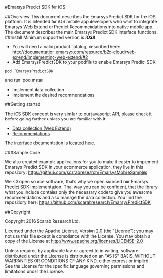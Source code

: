 #Emarsys Predict SDK for iOS

##Overview
This document describes the Emarsys Predict SDK for the iOS platform. It is intended for iOS mobile app developers who want to integrate Emarsys Web Extend or Predict Recommendations into native mobile app. The document describes the main Emarsys Predict SDK interface functions.
##Install
Minimum supported version is ***iOS8***

- You will need a valid product catalog, described here: http://documentation.emarsys.com/resource/b2c-cloud/web-extend/implementing-web-extend/#2
- Add EmarsysPredictSDK to your podfile to enable Emarsys Predict SDK
```
pod ‘EmarsysPredictSDK’
```
and run ‘pod install’

- Implement data collection
- Implement the desired recommendations

##Getting started

The iOS SDK concept is very similar to our javascript API, please check it before going further unless you are familiar with it.

- [Data collection (Web Extend) ](http://documentation.emarsys.com/?p=1753)
- [Recommendations](http://documentation.emarsys.com/resource/b2c-cloud/predict/implementation/delivering-web-recommendations/)

The interface documentation is [located here](http://cocoadocs.org/docsets/EmarsysPredictSDK/).

###Sample Code

We also created example applications for you to make it easier to implement Emarsys Predict SDK in your ecommerce application, they live in this repository: https://github.com/scarabresearch/EmarsysMobileSamples

We <3 open source software, that’s why we open sourced our Emarsys Predict SDK implementation. That way you can be confident, that the library what you include contains only the necessary code to give you awesome recommendations and also manage the data collection. You find the repositiory here: https://github.com/scarabresearch/EmarsysPredictSDK

##Copyright

Copyright 2016 Scarab Research Ltd.

Licensed under the Apache License, Version 2.0 (the "License");
you may not use this file except in compliance with the License.
You may obtain a copy of the License at http://www.apache.org/licenses/LICENSE-2.0

Unless required by applicable law or agreed to in writing, software
distributed under the License is distributed on an "AS IS" BASIS,
WITHOUT WARRANTIES OR CONDITIONS OF ANY KIND, either express or implied.
See the License for the specific language governing permissions and
limitations under the License.

